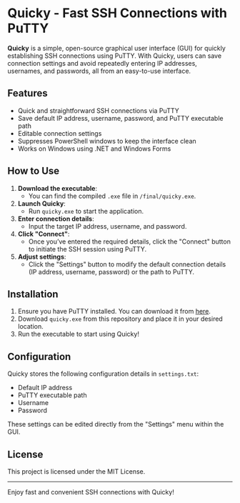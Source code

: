 # Quicky - Fast SSH Connections with PuTTY

**Quicky** is a simple, open-source graphical user interface (GUI) for quickly establishing SSH connections using PuTTY. With Quicky, users can save connection settings and avoid repeatedly entering IP addresses, usernames, and passwords, all from an easy-to-use interface.

## Features

- Quick and straightforward SSH connections via PuTTY
- Save default IP address, username, password, and PuTTY executable path
- Editable connection settings
- Suppresses PowerShell windows to keep the interface clean
- Works on Windows using .NET and Windows Forms

## How to Use

1. **Download the executable**:
   - You can find the compiled `.exe` file in `/final/quicky.exe`.
2. **Launch Quicky**:
   - Run `quicky.exe` to start the application. 
3. **Enter connection details**:
   - Input the target IP address, username, and password.
4. **Click "Connect"**:
   - Once you’ve entered the required details, click the "Connect" button to initiate the SSH session using PuTTY.
5. **Adjust settings**:
   - Click the "Settings" button to modify the default connection details (IP address, username, password) or the path to PuTTY.

## Installation

1. Ensure you have PuTTY installed. You can download it from [here](https://www.chiark.greenend.org.uk/~sgtatham/putty/latest.html).
2. Download `quicky.exe` from this repository and place it in your desired location.
3. Run the executable to start using Quicky!

## Configuration

Quicky stores the following configuration details in `settings.txt`:
- Default IP address
- PuTTY executable path
- Username
- Password

These settings can be edited directly from the "Settings" menu within the GUI.

## License

This project is licensed under the MIT License.

---

Enjoy fast and convenient SSH connections with Quicky!
